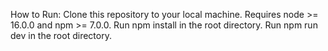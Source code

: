 How to Run:
    Clone this repository to your local machine.
    Requires node >= 16.0.0 and npm >= 7.0.0.
    Run npm install in the root directory.
    Run npm run dev in the root directory.

